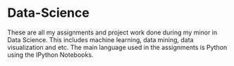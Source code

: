# Data-Science
These are all my assignments and project work done during my minor in Data Science. This includes machine learning, data mining, data visualization and etc. The main language used in the assignments is Python using the IPython Notebooks.
